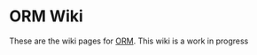 # ORM Wiki
These are the wiki pages for [ORM](https://modrinth.com/mod/origamikings-robotics-armor-mod). This wiki is a work in progress
